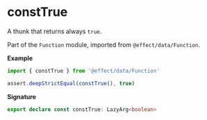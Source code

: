 # constTrue

A thunk that returns always `true`.

Part of the `Function` module, imported from `@effect/data/Function`.

**Example**

```ts
import { constTrue } from '@effect/data/Function'

assert.deepStrictEqual(constTrue(), true)
```

**Signature**

```ts
export declare const constTrue: LazyArg<boolean>
```
